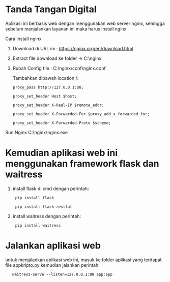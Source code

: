 # Tanda Tangan Digital

Aplikasi ini berbasis web dengan menggunakan web server nginx, sehingga sebelum menjalankan layanan ini maka harus install nginx

Cara install nginx
  1. Download di URL ini :
     https://nginx.org/en/download.html
  2. Extract file download ke folder ->  C:\nginx
  3. Rubah Config file : C:\nginx\conf\nginx.conf
     
      Tambahkan dibawah location /:
     
         proxy_pass http://127.0.0.1:80;
     
         proxy_set_header Host $host;
     
         proxy_set_header X-Real-IP $remote_addr;
     
         proxy_set_header X-Forwarded-For $proxy_add_x_forwarded_for;
     
         proxy_set_header X-Forwarded-Proto $scheme;
     

Run Nginx
  C:\nginx\nginx.exe
 

# Kemudian aplikasi web ini menggunakan framework flask dan waitress
1. install flask di cmd dengan perintah:

        pip install flask
  
        pip install flask-restful


2. install waitress dengan perintah:

        pip install waitress


# Jalankan aplikasi web 
untuk menjalankan aplikasi web ini, masuk ke folder aplikasi yang terdapat file appkripto.py
kemudian jalankan perintah:

       waitress-serve --listen=127.0.0.1:80 app:app

